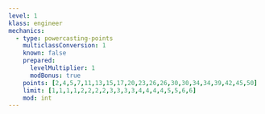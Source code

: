 ```yaml
---
level: 1
klass: engineer
mechanics:
  - type: powercasting-points
    multiclassConversion: 1
    known: false
    prepared:
      levelMultiplier: 1
      modBonus: true
    points: [2,4,5,7,11,13,15,17,20,23,26,26,30,30,34,34,39,42,45,50]
    limit: [1,1,1,1,2,2,2,2,3,3,3,3,4,4,4,4,5,5,6,6]
    mod: int
---
```

